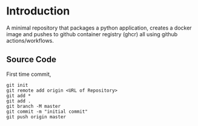 # Introduction

A minimal repository that packages a python application, creates a docker image and pushes to github container registry (ghcr) all using github actions/workflows.

## Source Code

First time commit, 

```
git init
git remote add origin <URL of Repository>
git add *
git add .
git branch -M master
git commit -m "initial commit"
git push origin master
```

